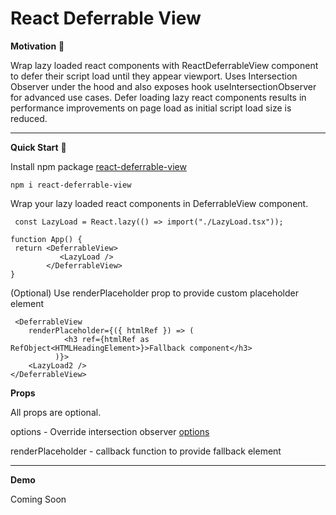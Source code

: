 # React Deferrable View

**Motivation** :gem:

Wrap lazy loaded react components with ReactDeferrableView component to defer their script load until they appear viewport.
Uses Intersection Observer under the hood and also exposes hook useIntersectionObserver for advanced use cases.
Defer loading lazy react components results in performance improvements on page load as initial script load size is reduced.

<hr/>

**Quick Start** :rocket:

Install npm package [react-deferrable-view](https://www.npmjs.com/package/react-deferrable-view)

```
npm i react-deferrable-view
```

Wrap your lazy loaded react components in DeferrableView component. 


```
 const LazyLoad = React.lazy(() => import("./LazyLoad.tsx"));

function App() {
 return <DeferrableView>
           <LazyLoad />
        </DeferrableView>
}
```

(Optional) Use renderPlaceholder prop to provide custom placeholder element

```
 <DeferrableView
    renderPlaceholder={({ htmlRef }) => (
            <h3 ref={htmlRef as RefObject<HTMLHeadingElement>}>Fallback component</h3>
          )}>
    <LazyLoad2 />
</DeferrableView>
```

**Props**

All props are optional.

<p> options - Override intersection observer <a href="https://developer.mozilla.org/en-US/docs/Web/API/Intersection_Observer_API" target="_blank">options</a> </p>
<p> renderPlaceholder - callback function to provide fallback element

<hr/>

**Demo**

Coming Soon

